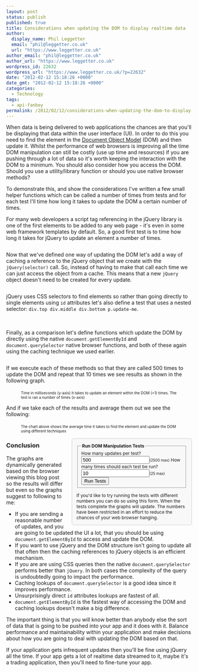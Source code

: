 ```yaml
---
layout: post
status: publish
published: true
title: Considerations when updating the DOM to display realtime data
author:
  display_name: Phil Leggetter
  email: "phil@leggetter.co.uk"
  url: "https://www.leggetter.co.uk"
author_email: "phil@leggetter.co.uk"
author_url: "https://www.leggetter.co.uk"
wordpress_id: 22632
wordpress_url: "https://www.leggetter.co.uk/?p=22632"
date: "2012-02-12 15:18:26 +0000"
date_gmt: "2012-02-12 15:18:26 +0000"
categories:
  - Technology
tags:
  - api-fanboy
permalink: /2012/02/12/considerations-when-updating-the-dom-to-display-realtime-data.html
---
```


<p>When data is being delivered to web applications the chances are that you'll be displaying that data within the user interface (UI). In order to do this you need to find the element in the <a href="http://en.wikipedia.org/wiki/Document_Object_Model">Document Object Model</a> (DOM) and then update it. Whilst the performance of web browsers is improving all the time DOM manipulation can still be costly (use up time and resources) if you are pushing through a lot of data so it's worth keeping the interaction with the DOM to a minimum. You should also consider how you access the DOM. Should you use a utility/library function or should you use native browser methods?</p>

<p>To demonstrate this, and show the considerations I've written a few small helper functions which can be called a number of times from tests and for each test I'll time how long it takes to update the DOM a certain number of times.</p>

<p>For many web developers a script tag referencing in the jQuery library is one of the first elements to be added to any web page - it's even in some web framework templates by default. So, a good first test is to time how long it takes for jQuery to update an element a number of times.</p>

<script src="//ajax.googleapis.com/ajax/libs/jquery/1.8/jquery.min.js"></script>

<pre><code class="js" data-code='testDefinitions_jQueryNoCache'></code></pre>

<script data-code-target="testDefinitions_jQueryNoCache">
var methods = {};
var elId = 'updateMe';
methods.jQueryNoCache = function(value) {
  jQuery('#' + elId).text(value);
};
</script>

<p>Now that we've defined one way of updating the DOM let's add a way of caching a reference to the jQuery object that we create with the <code>jQuery(selector)</code> call. So, instead of having to make that call each time we can just access the object from a cache. This means that a new <code>jQuery</code> object doesn't need to be created for every update.</p>

<pre><code class="js" data-code='testDefinitions_jQueryCache'></code></pre>

<script data-code-target="testDefinitions_jQueryCache">
var cache = {};
methods.jQueryCache = function(value) {
  if(!cache['#' + elId]) {
    cache['#' + elId] = jQuery('#' + elId);
  }
  cache['#' + elId].text(value);
};
</script>

<p>jQuery uses CSS selectors to find elements so rather than going directly to single elements using <code>id</code> attributes let's also define a test that uses a nested selector: <code>div.top div.middle div.bottom p.update-me</code>.</p>

<pre><code class="js" data-code="testDefinitions_jQueryCSSSelectorNoCache"></code></pre>

<script data-code-target="testDefinitions_jQueryCSSSelectorNoCache">
  var elCSSSelector = 'div.top div.middle div.bottom p.update-me';
  methods.jQueryCSSSelectorNoCache = function(value) {
   jQuery(elCSSSelector).text(value);
  };
</script>

<div class="top" style="width: 5px; height: 5px; overflow: hidden;">
  <div class="middle">
    <div class="bottom">
      <p class="update-me"></p>
    </div>
  </div>
</div>


<p>Finally, as a comparison let's define functions which update the DOM by directly using the native <code>document.getElementById</code> and <code>document.querySelector</code> native browser functions, and both of these again using the caching technique we used earlier.</p>

<pre><code class="js" data-code='testDefinitions_byId'></code></pre>

<script data-code-target="testDefinitions_byId">
methods.byIdNoCache = function(value) {
  document.getElementById(elId).innerText = value;
};
methods.querySelectorNoCache = function(value) {
  document.querySelector(elCSSSelector).innerText = value;
};
methods.byIdCache = function(value) {
  if(!cache[elId]) {
    cache[elId] = document.getElementById(elId);
  }
  cache[elId].innerText = value;
};
methods.querySelectorCache = function(value) {
  if(!cache[elCSSSelector]) {
    cache[elCSSSelector] = document.querySelector(elCSSSelector);
  }
  cache[elId].innerText = value;
};
</script>

<p>If we execute each of these methods so that they are called 500 times to update the DOM and repeat that 10 times we see results as shown in the following graph.</p>

<figure>
  <div id="timeSeriesChart"></div>

  <figcaption style="font-size: 10px; padding-top: 5px;">Time in milliseconds (y-axis) it takes to update an element within the DOM <span id="updateMe"></span>(+1) times. The test is ran a number of times (x-axis)</figcaption>
</figure>

<p>And if we take each of the results and average them out we see the following:</p>

<figure>
  <div id="avgSeriesChart"></div>
  <figcaption style="font-size: 10px; padding-top: 5px;">The chart above shows the average time it takes to find the element and update the DOM using different techniques</figcaption>
</figure>

<aside style="width: 300px; float: right; background-color: #F8F8F8; border: 1px #CCC solid; padding: 1em; -moz-border-radius: 5px; -webkit-border-radius: 5px; border-radius: 5px; font-size: 12px; margin-left: 20px; padding-bottom: 0;">

<fieldset>
<legend><strong>Run DOM Manipulation Tests</strong></legend>
  <label for='numUpdates'>How many updates per test?</label>
  <input id="numUpdates" type="number" value="500" max="2500" required="required" /><small>(2500 max)</small>
  <label for="numLoops">How many times should each test be run?</label>
  <input id="numLoops" type="number" value="10" max="25" required="required" /><small>(25 max)</small>
  <button id="runTestsBtn">Run Tests</button>
</fieldset>

<p>If you'd like to try running the tests with different numbers you can do so using this form. When the tests complete the graphs will update. The numbers have been restricted in an effort to reduce the chances of your web browser hanging.
</aside>

<script>
$(function() {
  $('#runTestsBtn').click(function() {
    var updates = $('#numUpdates').val();
    var loop = $('#numLoops').val();
    if(isNaN(updates) || isNaN(loop)) {
      return;
    }
    updates = Math.min(updates, 2500);
    loop = Math.min(loop, 25);
    runTests(updates, loop);
  });
})
</script>

<h3>Conclusion</h3>
<p>The graphs are dynamically generated based on the browser viewing this blog post so the results will differ but even so the graphs suggest to following to me:</p>

<ul>
<li>If you are sending a reasonable number of updates, and you are going to be updated the UI a lot, that you should be using <code>document.getElementById</code> to access and update the DOM.</li>
<li>If you want to use jQuery and the DOM structure isn't going to update all that often then the caching references to jQuery objects is an efficient mechanism.</li>
<li>If you are are using CSS queries then the native <code>document.querySelector</code> performs better than <code>jQuery</code>. In both cases the complexity of the query is undoubtedly going to impact the performance.</li>
<li>Caching lookups of <code>document.querySelector</code> is a good idea since it improves performance.</li>
<li>Unsurprisingly direct <code>id</code> attributes lookups are fastest of all.</li>
<li><code>document.getElementById</code> is the fastest way of accessing the DOM and caching lookups doesn't make a big difference.</li>
</ul>

<p>The important thing is that you will know better than anybody else the sort of data that is going to be pushed into your app and it does with it. Balance performance and maintainability within your application and make decisions about how you are going to deal with updating the DOM based on that.</p>
<p>If your application gets infrequent updates then you'll be fine using jQuery all the time. If your app gets a lot of realtime data streamed to it, maybe it's a trading application, then you'll need to fine-tune your app.</p>

<script src="//leggetter.github.com/script-cdn/jqplot/1.0.0b2/jquery.jqplot.min.js"></script>
<script src="//leggetter.github.com/script-cdn/jqplot/1.0.0b2/plugins/jqplot.canvasTextRenderer.min.js"></script>
<script src="//leggetter.github.com/script-cdn/jqplot/1.0.0b2/plugins/jqplot.canvasAxisTickRenderer.min.js"></script>
<script src="//leggetter.github.com/script-cdn/jqplot/1.0.0b2/plugins/jqplot.canvasAxisLabelRenderer.min.js"></script>
<script src="//leggetter.github.com/script-cdn/jqplot/1.0.0b2/plugins/jqplot.barRenderer.min.js"></script>
<script src="//leggetter.github.com/script-cdn/jqplot/1.0.0b2/plugins/jqplot.categoryAxisRenderer.min.js"></script>
<link type="text/css" rel="stylesheet" href="//leggetter.github.com/script-cdn/jqplot/1.0.0b2/jquery.jqplot.min.css" />

<script>
$(function() {
  var updates = 500;
  var loop = 10;
  runTests(updates, loop);
});
function clearChart() {
  $('#timeSeriesChart').html('');
  $('#avgSeriesChart').html('');
}
function runTests(updates, loop) {
  clearChart();
  function doTest(updateMethod) {
    var start = new Date();
    for(var i = 0; i < updates; ++i) {
      updateMethod(i);
    }
    var end = new Date();
    var took = (end - start);
    return took;
  }
  function log(msg) {
    //$(document.body).append('<div>' + msg + '</div>');
  }
  log('***');
  log('Starting test loop');
  var results = {};
  var took;
  for(var testName in methods) {
    if(!results[testName]) {
      results[testName] = [];
    }
    for(var j = 0; j < loop; ++j) {
      took = doTest(methods[testName]);
      results[testName].push(took);
    }
  }
  var timeSeries = [];
  var timeSeriesLabels = [];
  var averageSeries = [];
  var testResults;
  for(var ranTestName in results) {
    testResults = results[ranTestName];
    log('Ran ' + ranTestName + ' ' + loop + ' times with ' + updates + ' updates');
    log('Took: ' + testResults.join('ms, ') + 'ms');
    log('');
    timeSeries.push(testResults);
    timeSeriesLabels.push(ranTestName);
    var total = 0;
    for(var i = 0, l = testResults.length; i < l; ++i) {
      total += testResults[i];
    }
    averageSeries.push((total/testResults.length));
  }
  var timeSeriesChart = $.jqplot ('timeSeriesChart', timeSeries, {legend: {show:true, labels:timeSeriesLabels}});
  var avgSeriesChart = $.jqplot('avgSeriesChart', [averageSeries], {
      seriesDefaults:{
          renderer:$.jqplot.BarRenderer,
          rendererOptions: {fillToZero: true}
      },
      series:timeSeriesLabels,
      axes: {
        xaxis: {
          tickRenderer: $.jqplot.CanvasAxisTickRenderer ,
          tickOptions: {
            fontFamily: 'Georgia',
            fontSize: '10pt',
            angle: -30
          },
          renderer: $.jqplot.CategoryAxisRenderer,
          ticks: timeSeriesLabels
        }
      }
  });
}
</script>
<script src="http://leggetter.github.com/script-cdn/blog_helpers/js/script-to-html.js"></script>
<script>
$(function() {
  $.scriptToHtml();
});
</script>

<style type="text/css">
.jqplot-table-legend { width: auto !important; }
.jqplot-table-legend td { text-align: left !important; }
</style></p>
